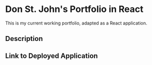 # Don St. John's Portfolio in React

This is my current working portfolio, adapted as a React application.

## Description



## Link to Deployed Application

